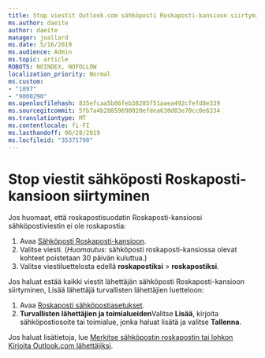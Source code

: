 ```yaml
---
title: Stop viestit Outlook.com sähköposti Roskaposti-kansioon siirtyminen
ms.author: daeite
author: daeite
manager: joallard
ms.date: 5/16/2019
ms.audience: Admin
ms.topic: article
ROBOTS: NOINDEX, NOFOLLOW
localization_priority: Normal
ms.custom:
- "1897"
- "9000290"
ms.openlocfilehash: 835efcaa5b86feb38285f51aaea492cfefd8e339
ms.sourcegitcommit: 5fb7a4b28859690020efdea630d03e70cc0e6334
ms.translationtype: MT
ms.contentlocale: fi-FI
ms.lasthandoff: 06/28/2019
ms.locfileid: "35371790"
---
```

# <a name="stop-messages-from-going-to-your-junk-email-folder"></a>Stop viestit sähköposti Roskaposti-kansioon siirtyminen

Jos huomaat, että roskapostisuodatin Roskaposti-kansioosi sähköpostiviestin ei ole roskapostia:

1. Avaa [Sähköposti Roskaposti-kansioon](https://outlook.live.com/mail/junkemail).
1. Valitse viesti. (*Huomautus:* sähköposti roskaposti-kansiossa olevat kohteet poistetaan 30 päivän kuluttua.)
1. Valitse viestiluettelosta edellä **roskapostiksi** > **roskapostiksi**.

Jos haluat estää kaikki viestit lähettäjän sähköposti Roskaposti-kansioon siirtyminen, Lisää lähettäjä turvallisten lähettäjien luetteloon:

1. Avaa [Roskaposti sähköpostiasetukset](https://go.microsoft.com/fwlink/?linkid=2035804).
1. **Turvallisten lähettäjien ja toimialueiden**Valitse **Lisää**, kirjoita sähköpostiosoite tai toimialue, jonka haluat lisätä ja valitse **Tallenna**.

Jos haluat lisätietoja, lue [Merkitse sähköpostin roskapostin tai lohkon Kirjoita Outlook.com lähettäjiksi](https://support.office.com/article/a3ece97b-82f8-4a5e-9ac3-e92fa6427ae4).
